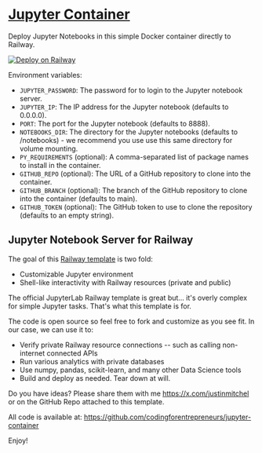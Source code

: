 # [Jupyter Container](https://jupytercontainer.com)

Deploy Jupyter Notebooks in this simple Docker container directly to Railway.

[![Deploy on Railway](https://railway.com/button.svg)](https://jupytercontainer.com)

Environment variables:

- `JUPYTER_PASSWORD`: The password for to login to the Jupyter notebook server.
- `JUPYTER_IP`: The IP address for the Jupyter notebook (defaults to 0.0.0.0).
- `PORT`: The port for the Jupyter notebook (defaults to 8888).
- `NOTEBOOKS_DIR`: The directory for the Jupyter notebooks (defaults to /notebooks) - we recommend you use use this same directory for volume mounting.
- `PY_REQUIREMENTS` (optional): A comma-separated list of package names to install in the container.
- `GITHUB_REPO` (optional): The URL of a GitHub repository to clone into the container.
- `GITHUB_BRANCH` (optional): The branch of the GitHub repository to clone into the container (defaults to main).
- `GITHUB_TOKEN` (optional): The GitHub token to use to clone the repository (defaults to an empty string).

## Jupyter Notebook Server for Railway
The goal of this [Railway template](https://jupytercontainer.com) is two fold:

- Customizable Jupyter environment
- Shell-like interactivity with Railway resources (private and public)

The official JupyterLab Railway template is great but... it's overly complex for simple Jupyter tasks. That's what this template is for.

The code is open source so feel free to fork and customize as you see fit. In our case, we can use it to:

- Verify private Railway resource connections -- such as calling non-internet connected APIs
- Run various analytics with private databases
- Use numpy, pandas, scikit-learn, and many other Data Science tools
- Build and deploy as needed. Tear down at will.

Do you have ideas? Please share them with me https://x.com/justinmitchel or on the GitHub Repo attached to this template. 

All code is available at: https://github.com/codingforentrepreneurs/jupyter-container

Enjoy!

